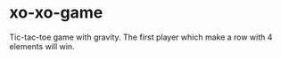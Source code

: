 # xo-xo-game
Tic-tac-toe game with gravity. The first player which make a row with 4 elements will win.
